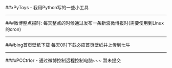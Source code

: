 ##xPyToys - 我用Python写的一些小工具

---
###微博整点报时:
每天整点的时候通过发布一条新浪微博报时(需要使用到Linux的cron)


---
###bing首页壁纸下载
每天0时下载必应首页壁纸并上传到七牛


---
###xPCCtrlor - 通过微博控制远程控制电脑~~~
暂未提交
